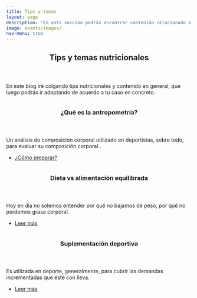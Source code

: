 ```yaml
---
title: Tips y temas
layout: page
description: 'En esta sección podrás encontrar contenido relacionado a preguntas habituales que surgen en asesorías nutricionales.'
image: assets/images/
nav-menu: true
---
```


<!-- Main -->
<div id="main">

<!-- One -->
<section id="one">
	<div class="inner">
		<header class="major">
			<h2>Tips y temas nutricionales</h2>
		</header>
		<p> En este blog iré colgando tips nutricionales y contenido en general, que luego podrás ir adaptando de acuerdo a tu caso en concreto.</p>
		<p></p>
	</div>
</section>

<!-- Two -->
<section id="two" class="spotlights">
	<section>
		<a href="antropometria.html" class="image">
			<img src="{% link assets/images/Carla Antropometría.jpg %}" alt="" data-position="center center" />
		</a>
		<div class="content">
			<div class="inner">
				<header class="major">
					<h3>¿Qué es la antropometría?</h3>
				</header>
				<p>Un análisis de composición corporal utilizado en deportistas, sobre todo, para evaluar su composición corporal..</p>
				<ul class="actions">
					<li><a href="antropometria.html" class="button">¿Cómo preparar?</a></li>
				</ul>
			</div>
		</div>
	</section>
	<section>
		<a href="tip2.html" class="image">
			<img src="{% link assets/images/recortar2.jpg %}" alt="" data-position="top center" />
		</a>
		<div class="content">
			<div class="inner">
				<header class="major">
					<h3>Dieta vs alimentación equilibrada</h3>
				</header>
				<p>Hoy en día no solemos entender por qué no bajamos de peso, por qué no perdemos grasa corporal.</p>
				<ul class="actions">
					<li><a href="tip2.html" class="button">Leer más</a></li>
				</ul>
			</div>
		</div>
	</section>
	<section>
		<a href="tip3.html" class="image">
			<img src="{% link assets/images/IMG_20220822_104723099.jpg %}" alt="" data-position="25% 25%" />
		</a>
		<div class="content">
			<div class="inner">
				<header class="major">
					<h3>Suplementación deportiva</h3>
				</header>
				<p>Es utilizada en deporte, generalmente, para cubrir las demandas incrementadas que éste con lleva.</p>
				<ul class="actions">
					<li><a href="tip3.html" class="button">Leer más</a></li>
				</ul>
			</div>
		</div>
	</section>
</section>

